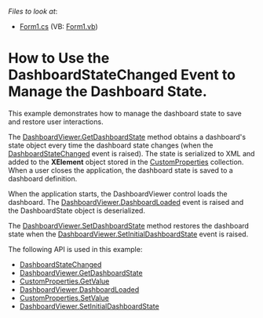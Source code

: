*Files to look at*:

* [Form1.cs](./CS/WinForms-Dashboard-State-Changed-event/Form1.cs) (VB: [Form1.vb](./VB/WinForms-Dashboard-State-Changed-event/Form1.vb))

# How to Use the DashboardStateChanged Event to Manage the Dashboard State.

This example demonstrates how to manage the dashboard state to save and restore user interactions.

The [DashboardViewer.GetDashboardState](https://docs.devexpress.com/Dashboard/DevExpress.DashboardWin.DashboardViewer.GetDashboardState) method obtains a dashboard's state object every time the dashboard state changes (when the [DashboardStateChanged](http://docs.devexpress.com/Dashboard/DevExpress.DashboardWin.DashboardViewer.DashboardStateChanged?v=20.1) event is raised). The state is serialized to XML and added to the **XElement** object stored in the [CustomProperties](https://docs.devexpress.com/Dashboard/DevExpress.DashboardCommon.CustomProperties) collection. When a user closes the application, the dashboard state is saved to a dashboard definition.

When the application starts, the DashboardViewer control loads the dashboard. The [DashboardViewer.DashboardLoaded](https://docs.devexpress.com/Dashboard/DevExpress.DashboardWin.DashboardViewer.DashboardLoaded) event is raised and the DashboardState object is deserialized.

The [DashboardViewer.SetDashboardState](https://docs.devexpress.com/Dashboard/DevExpress.DashboardWin.DashboardViewer.SetDashboardState) method restores the dashboard state when the [DashboardViewer.SetInitialDashboardState](https://docs.devexpress.com/Dashboard/DevExpress.DashboardWin.DashboardViewer.SetInitialDashboardState) event is raised.

The following API is used in this example:
* [DashboardStateChanged](http://docs.devexpress.com/Dashboard/DevExpress.DashboardWin.DashboardViewer.DashboardStateChanged?v=20.1)
* [DashboardViewer.GetDashboardState](https://docs.devexpress.com/Dashboard/DevExpress.DashboardWin.DashboardViewer.GetDashboardState)
* [CustomProperties.GetValue](https://docs.devexpress.com/Dashboard/DevExpress.DashboardCommon.CustomProperties.GetValue(System.String))
* [DashboardViewer.DashboardLoaded](https://docs.devexpress.com/Dashboard/DevExpress.DashboardWin.DashboardViewer.DashboardLoaded)
* [CustomProperties.SetValue](https://docs.devexpress.com/Dashboard/DevExpress.DashboardCommon.CustomProperties.SetValue(System.String-System.String))
* [DashboardViewer.SetInitialDashboardState](https://docs.devexpress.com/Dashboard/DevExpress.DashboardWin.DashboardViewer.SetInitialDashboardState)